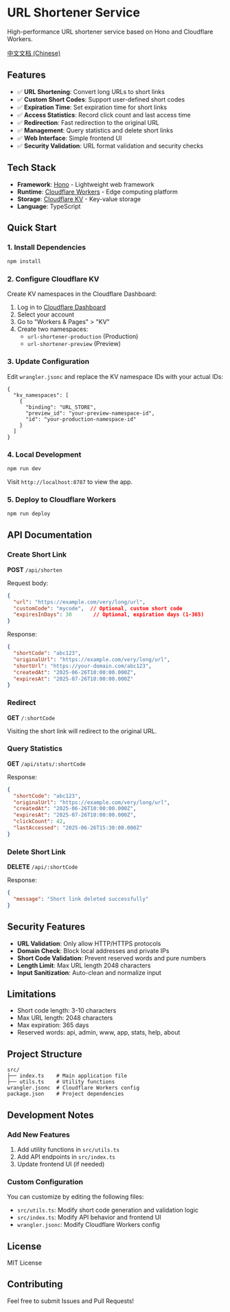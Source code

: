 # URL Shortener Service

High-performance URL shortener service based on Hono and Cloudflare Workers.

[中文文档 (Chinese)](./README.md)

## Features

- ✅ **URL Shortening**: Convert long URLs to short links
- ✅ **Custom Short Codes**: Support user-defined short codes
- ✅ **Expiration Time**: Set expiration time for short links
- ✅ **Access Statistics**: Record click count and last access time
- ✅ **Redirection**: Fast redirection to the original URL
- ✅ **Management**: Query statistics and delete short links
- ✅ **Web Interface**: Simple frontend UI
- ✅ **Security Validation**: URL format validation and security checks

## Tech Stack

- **Framework**: [Hono](https://hono.dev/) - Lightweight web framework
- **Runtime**: [Cloudflare Workers](https://workers.cloudflare.com/) - Edge computing platform
- **Storage**: [Cloudflare KV](https://developers.cloudflare.com/kv/) - Key-value storage
- **Language**: TypeScript

## Quick Start

### 1. Install Dependencies

```bash
npm install
```

### 2. Configure Cloudflare KV

Create KV namespaces in the Cloudflare Dashboard:

1. Log in to [Cloudflare Dashboard](https://dash.cloudflare.com/)
2. Select your account
3. Go to "Workers & Pages" > "KV"
4. Create two namespaces:
   - `url-shortener-production` (Production)
   - `url-shortener-preview` (Preview)

### 3. Update Configuration

Edit `wrangler.jsonc` and replace the KV namespace IDs with your actual IDs:

```jsonc
{
  "kv_namespaces": [
    {
      "binding": "URL_STORE",
      "preview_id": "your-preview-namespace-id",
      "id": "your-production-namespace-id"
    }
  ]
}
```

### 4. Local Development

```bash
npm run dev
```

Visit `http://localhost:8787` to view the app.

### 5. Deploy to Cloudflare Workers

```bash
npm run deploy
```

## API Documentation

### Create Short Link

**POST** `/api/shorten`

Request body:
```json
{
  "url": "https://example.com/very/long/url",
  "customCode": "mycode",  // Optional, custom short code
  "expiresInDays": 30       // Optional, expiration days (1-365)
}
```

Response:
```json
{
  "shortCode": "abc123",
  "originalUrl": "https://example.com/very/long/url",
  "shortUrl": "https://your-domain.com/abc123",
  "createdAt": "2025-06-26T10:00:00.000Z",
  "expiresAt": "2025-07-26T10:00:00.000Z"
}
```

### Redirect

**GET** `/:shortCode`

Visiting the short link will redirect to the original URL.

### Query Statistics

**GET** `/api/stats/:shortCode`

Response:
```json
{
  "shortCode": "abc123",
  "originalUrl": "https://example.com/very/long/url",
  "createdAt": "2025-06-26T10:00:00.000Z",
  "expiresAt": "2025-07-26T10:00:00.000Z",
  "clickCount": 42,
  "lastAccessed": "2025-06-26T15:30:00.000Z"
}
```

### Delete Short Link

**DELETE** `/api/:shortCode`

Response:
```json
{
  "message": "Short link deleted successfully"
}
```

## Security Features

- **URL Validation**: Only allow HTTP/HTTPS protocols
- **Domain Check**: Block local addresses and private IPs
- **Short Code Validation**: Prevent reserved words and pure numbers
- **Length Limit**: Max URL length 2048 characters
- **Input Sanitization**: Auto-clean and normalize input

## Limitations

- Short code length: 3-10 characters
- Max URL length: 2048 characters
- Max expiration: 365 days
- Reserved words: api, admin, www, app, stats, help, about

## Project Structure

```
src/
├── index.ts    # Main application file
├── utils.ts    # Utility functions
wrangler.jsonc  # Cloudflare Workers config
package.json    # Project dependencies
```

## Development Notes

### Add New Features

1. Add utility functions in `src/utils.ts`
2. Add API endpoints in `src/index.ts`
3. Update frontend UI (if needed)

### Custom Configuration

You can customize by editing the following files:

- `src/utils.ts`: Modify short code generation and validation logic
- `src/index.ts`: Modify API behavior and frontend UI
- `wrangler.jsonc`: Modify Cloudflare Workers config

## License

MIT License

## Contributing

Feel free to submit Issues and Pull Requests!
